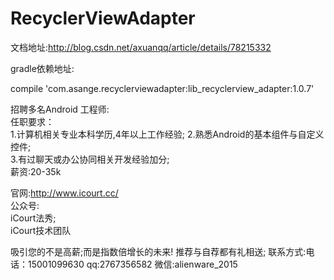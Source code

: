 # RecyclerViewAdapter

文档地址:http://blog.csdn.net/axuanqq/article/details/78215332


gradle依赖地址:  

compile 'com.asange.recyclerviewadapter:lib_recyclerview_adapter:1.0.7'


   招聘多名Android 工程师:  
   任职要求：  
   1.计算机相关专业本科学历,4年以上工作经验;
   2.熟悉Android的基本组件与自定义控件;  
   3.有过聊天或办公协同相关开发经验加分;  
   薪资:20-35k  
   
   官网:http://www.icourt.cc/  
   公众号:  
   iCourt法秀;  
   iCourt技术团队  
   
   吸引您的不是高薪;而是指数倍增长的未来! 推荐与自荐都有礼相送; 联系方式:电话：15001099630 qq:2767356582  微信:alienware_2015  

